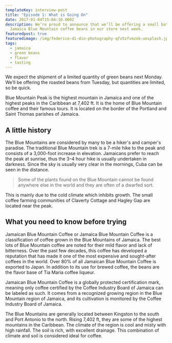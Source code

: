 ```yaml
---
templateKey: interview-post
title: "Episode 1: What is Going On"
date: 2017-01-04T15:04:10.000Z
description: We’re proud to announce that we’ll be offering a small batch of
  Jamaica Blue Mountain coffee beans in our store next week.
featuredpost: true
featuredimage: /img/federico-di-dio-photography-qfv5zfvmzok-unsplash.jpg
tags:
  - jamaica
  - green beans
  - flavor
  - tasting
---
```


We expect the shipment of a limited quantity of green beans next Monday. We’ll be offering the roasted beans from Tuesday, but quantities are limited, so be quick.

Blue Mountain Peak is the highest mountain in Jamaica and one of the highest peaks in the Caribbean at 7,402 ft. It is the home of Blue Mountain coffee and their famous tours. It is located on the border of the Portland and Saint Thomas parishes of Jamaica.

## A little history

The Blue Mountains are considered by many to be a hiker's and camper's paradise. The traditional Blue Mountain trek is a 7-mile hike to the peak and consists of a 3,000-foot increase in elevation. Jamaicans prefer to reach the peak at sunrise, thus the 3–4 hour hike is usually undertaken in darkness. Since the sky is usually very clear in the mornings, Cuba can be seen in the distance.

> Some of the plants found on the Blue Mountain cannot be found anywhere else in the world and they are often of a dwarfed sort.

This is mainly due to the cold climate which inhibits growth. The small coffee farming communities of Claverty Cottage and Hagley Gap are located near the peak.

## What you need to know before trying

Jamaican Blue Mountain Coffee or Jamaica Blue Mountain Coffee is a classification of coffee grown in the Blue Mountains of Jamaica. The best lots of Blue Mountain coffee are noted for their mild flavor and lack of bitterness. Over the past few decades, this coffee has developed a reputation that has made it one of the most expensive and sought-after coffees in the world. Over 80% of all Jamaican Blue Mountain Coffee is exported to Japan. In addition to its use for brewed coffee, the beans are the flavor base of Tia Maria coffee liqueur.

Jamaican Blue Mountain Coffee is a globally protected certification mark, meaning only coffee certified by the Coffee Industry Board of Jamaica can be labeled as such. It comes from a recognized growing region in the Blue Mountain region of Jamaica, and its cultivation is monitored by the Coffee Industry Board of Jamaica.

The Blue Mountains are generally located between Kingston to the south and Port Antonio to the north. Rising 7,402 ft, they are some of the highest mountains in the Caribbean. The climate of the region is cool and misty with high rainfall. The soil is rich, with excellent drainage. This combination of climate and soil is considered ideal for coffee.
